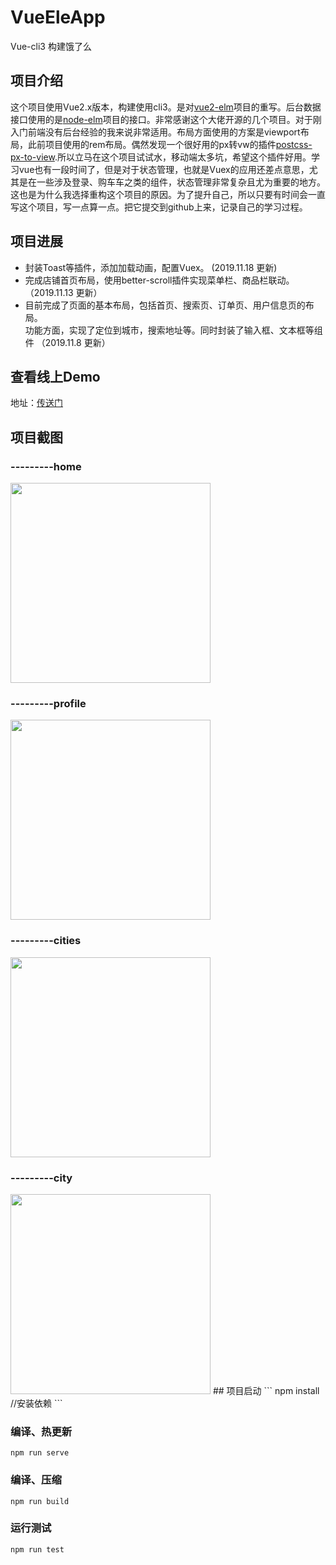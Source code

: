 # VueEleApp  
Vue-cli3 构建饿了么

## 项目介绍  
这个项目使用Vue2.x版本，构建使用cli3。是对[vue2-elm](https://github.com/bailicangdu/vue2-elm)项目的重写。后台数据接口使用的是[node-elm](https://github.com/bailicangdu/node-elm)项目的接口。非常感谢这个大佬开源的几个项目。对于刚入门前端没有后台经验的我来说非常适用。布局方面使用的方案是viewport布局，此前项目使用的rem布局。偶然发现一个很好用的px转vw的插件[postcss-px-to-view](https://github.com/evrone/postcss-px-to-viewport).所以立马在这个项目试试水，移动端太多坑，希望这个插件好用。学习vue也有一段时间了，但是对于状态管理，也就是Vuex的应用还差点意思，尤其是在一些涉及登录、购车车之类的组件，状态管理非常复杂且尤为重要的地方。这也是为什么我选择重构这个项目的原因。为了提升自己，所以只要有时间会一直写这个项目，写一点算一点。把它提交到github上来，记录自己的学习过程。


## 项目进展  
* 封装Toast等插件，添加加载动画，配置Vuex。 (2019.11.18 更新)
* 完成店铺首页布局，使用better-scroll插件实现菜单栏、商品栏联动。（2019.11.13 更新）
* 目前完成了页面的基本布局，包括首页、搜索页、订单页、用户信息页的布局。  
    功能方面，实现了定位到城市，搜索地址等。同时封装了输入框、文本框等组件  （2019.11.8 更新）
    

## 查看线上Demo
地址：[传送门](https://leewayjean.github.io)  


## 项目截图   
### ---------home
<img  src="./screenshot/home.png" width="320"/>   

### ---------profile
<img  src="./screenshot/profile.png" width="320"/>   


### ---------cities
<img  src="./screenshot/cities.png" width="320"/>   

### ---------city
<img  src="./screenshot/city.png" width="320"/>   
## 项目启动
```
npm install //安装依赖
```

### 编译、热更新
```
npm run serve
```

### 编译、压缩
```
npm run build
```

### 运行测试
```
npm run test
```
